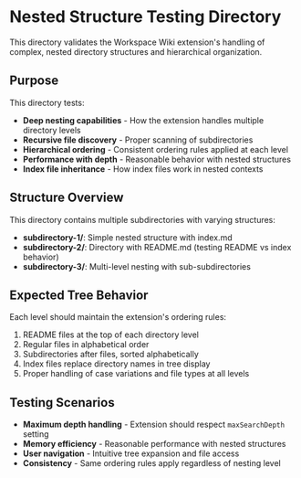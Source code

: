 # Nested Structure Testing Directory

This directory validates the Workspace Wiki extension's handling of complex, nested directory structures and hierarchical organization.

## Purpose

This directory tests:

- **Deep nesting capabilities** - How the extension handles multiple directory levels
- **Recursive file discovery** - Proper scanning of subdirectories
- **Hierarchical ordering** - Consistent ordering rules applied at each level
- **Performance with depth** - Reasonable behavior with nested structures
- **Index file inheritance** - How index files work in nested contexts

## Structure Overview

This directory contains multiple subdirectories with varying structures:

- **subdirectory-1/**: Simple nested structure with index.md
- **subdirectory-2/**: Directory with README.md (testing README vs index behavior)
- **subdirectory-3/**: Multi-level nesting with sub-subdirectories

## Expected Tree Behavior

Each level should maintain the extension's ordering rules:

1. README files at the top of each directory level
2. Regular files in alphabetical order
3. Subdirectories after files, sorted alphabetically
4. Index files replace directory names in tree display
5. Proper handling of case variations and file types at all levels

## Testing Scenarios

- **Maximum depth handling** - Extension should respect `maxSearchDepth` setting
- **Memory efficiency** - Reasonable performance with nested structures
- **User navigation** - Intuitive tree expansion and file access
- **Consistency** - Same ordering rules apply regardless of nesting level
